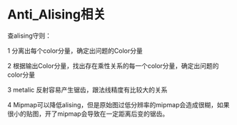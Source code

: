 # Anti\_Alising相关

查alising守则：

1 分离出每个color分量，确定出问题的Color分量

2 根据输出Color分量，找出存在乘性关系的每一个color分量，确定出问题的color分量

3 metalic 反射容易产生锯齿，跟法线精度有比较大的关系

4 Mipmap可以降低alising，但是原始图过低分辨率的mipmap会造成很糊，如果很小的贴图，开了mipmap会导致在一定距离后变的锯齿。

